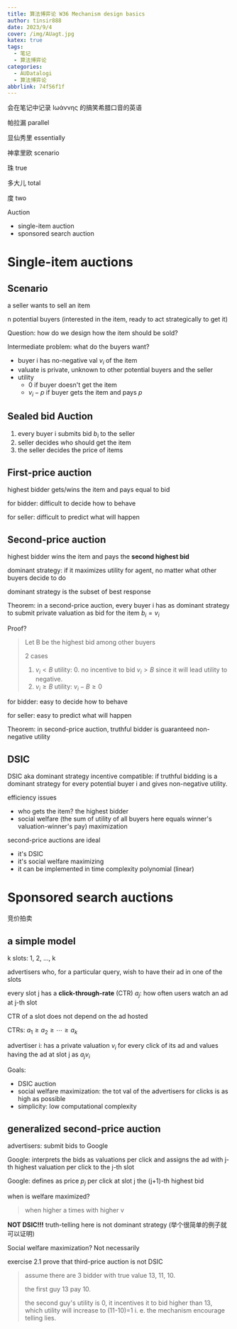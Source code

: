 ```yaml
---
title: 算法博弈论 W36 Mechanism design basics
author: tinsir888
date: 2023/9/4
cover: /img/AUagt.jpg
katex: true
tags:
  - 笔记
  - 算法博弈论
categories:
  - AUDatalogi
  - 算法博弈论
abbrlink: 74f56f1f
---
```


会在笔记中记录 Ιωάννης 的搞笑希腊口音的英语

帕拉漏 parallel

显仙秀里 essentially

神拿里欧 scenario

珠 true

多大儿 total

度 two

Auction

- single-item auction
- sponsored search auction

# Single-item auctions

## Scenario

a seller wants to sell an item

n potential buyers (interested in the item, ready to act strategically to get it)

Question: how do we design how the item should be sold?

Intermediate problem: what do the buyers want?

- buyer i has no-negative val $v_i$ of the item
- valuate is private, unknown to other potential buyers and the seller
- utility
  - 0 if buyer doesn't get the item
  - $v_i-p$ if buyer gets the item and pays $p$

## Sealed bid Auction

1. every buyer i submits bid $b_i$ to the seller
2. seller decides who should get the item
3. the seller decides the price of items

## First-price auction

highest bidder gets/wins the item and pays equal to bid

for bidder: difficult to decide how to behave

for seller: difficult to predict what will happen

## Second-price auction

highest bidder wins the item and pays the **second highest bid**

dominant strategy: if it maximizes utility for agent, no matter what other buyers decide to do

dominant strategy is the subset of best response

Theorem: in a second-price auction, every buyer i has as dominant strategy to submit private valuation as bid for the item $b_i=v_i$

Proof?

> Let B be the highest bid among other buyers
>
> 2 cases
>
> 1. $v_i<B$ utility: 0. no incentive to bid $v_i>B$ since it will lead utility to negative.
> 2. $v_i\ge B$ utility: $v_i-B\ge0$

for bidder: easy to decide how to behave

for seller: easy to predict what will happen

Theorem: in second-price auction, truthful bidder is guaranteed non-negative utility

## DSIC

DSIC aka dominant strategy incentive compatible: if truthful bidding is a dominant strategy for every potential buyer i and gives non-negative utility.

efficiency issues

- who gets the item? the highest bidder
- social welfare (the sum of utility of all buyers here equals winner's valuation-winner's pay) maximization

second-price auctions are ideal

- it's DSIC
- it's social welfare maximizing
- it can be implemented in time complexity polynomial (linear)

# Sponsored search auctions

竞价拍卖

## a simple model

k slots: 1, 2, ..., k

advertisers who, for a particular query, wish to have their ad in one of the slots

every slot j has a **click-through-rate** (CTR) $a_j$: how often users watch an ad at j-th slot

CTR of a slot does not depend on the ad hosted

CTRs: $a_1\ge a_2\ge\cdots\ge a_k$

advertiser i: has a private valuation $v_i$ for every click of its ad and values having the ad at slot j as $a_jv_i$

Goals:

- DSIC auction
- social welfare maximization: the tot val of the advertisers for clicks  is as high as possible
- simplicity: low computational complexity

## generalized second-price auction

advertisers: submit bids to Google

Google: interprets the bids as valuations per click and assigns the ad with j-th highest valuation per click to the j-th slot

Google: defines as price $p_j$ per click at slot j the (j+1)-th highest bid



when is welfare maximized?

> when higher a times with higher v

**NOT DSIC!!!** truth-telling here is not dominant strategy (举个很简单的例子就可以证明)

Social welfare maximization? Not necessarily



exercise 2.1 prove that third-price auction is not DSIC

> assume there are 3 bidder with true value 13, 11, 10.
>
> the first guy 13 pay 10.
>
> the second guy's utility is 0, it incentives it to bid higher than 13, which utility will increase to (11-10)=1 i. e. the mechanism encourage telling lies.


